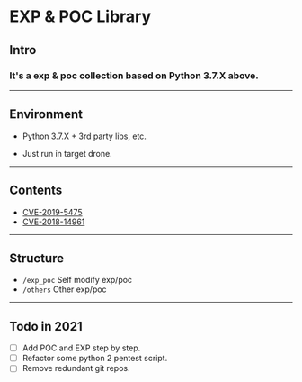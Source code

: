 # EXP & POC Library

## Intro

### It's a exp & poc collection based on Python 3.7.X above.

---

## Environment

- Python 3.7.X + 3rd party libs, etc.

- Just run in target drone.

---

## Contents

- [CVE-2019-5475](/exp_poc/CVE-2019-5475/CVE-2019-5475.md)
- [CVE-2018-14961](/exp_poc/CVE-2018-14961/CVE-2018-14961.md)


---

## Structure

- `/exp_poc`    Self modify exp/poc
- `/others`     Other exp/poc

---

## Todo in 2021

- [ ] Add POC and EXP step by step.
- [ ] Refactor some python 2 pentest script.
- [ ] Remove redundant git repos.
